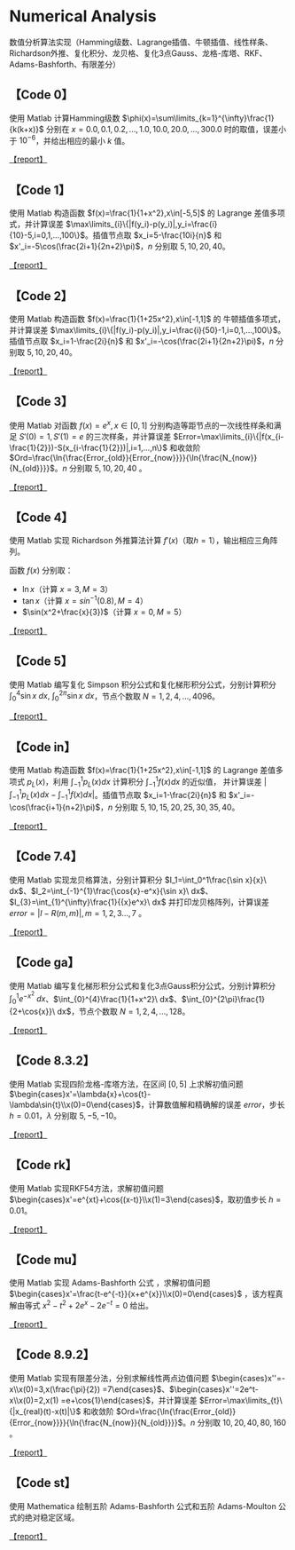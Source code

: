 # Numerical Analysis

数值分析算法实现（Hamming级数、Lagrange插值、牛顿插值、线性样条、Richardson外推、复化积分、龙贝格、复化3点Gauss、龙格-库塔、RKF、Adams-Bashforth、有限差分）

## **【Code 0】**

使用 Matlab 计算Hamming级数 $\phi(x)=\sum\limits_{k=1}^{\infty}\frac{1}{k(k+x)}$ 分别在 $x=0.0,0.1,0.2,...,1.0,10.0,20.0,...,300.0$ 时的取值，误差小于 $10^{-6}$，并给出相应的最小 $k$ 值。

[【report】](./code0/report.md)

## **【Code 1】**

使用 Matlab 构造函数 $f(x)=\frac{1}{1+x^2},x\in[-5,5]$ 的 Lagrange 差值多项式，并计算误差 $\max\limits_{i}\{|f(y_i)-p(y_i)|,y_i=\frac{i}{10}-5,i=0,1,...,100\}$。插值节点取 $x_i=5-\frac{10i}{n}$ 和 $x'_i=-5\cos(\frac{2i+1}{2n+2}\pi)$，$n$ 分别取 $5,10,20,40$。

[【report】](./code1/report.md)

## **【Code 2】**

使用 Matlab 构造函数 $f(x)=\frac{1}{1+25x^2},x\in[-1,1]$ 的 牛顿插值多项式，并计算误差 $\max\limits_{i}\{|f(y_i)-p(y_i)|,y_i=\frac{i}{50}-1,i=0,1,...,100\}$。插值节点取 $x_i=1-\frac{2i}{n}$ 和 $x'_i=-\cos(\frac{2i+1}{2n+2}\pi)$，$n$ 分别取 $5,10,20,40$。

[【report】](./code2/report.md)

## **【Code 3】**

使用 Matlab 对函数 $f(x)=e^{x},x\in[0,1]$ 分别构造等距节点的一次线性样条和满足 $S'(0)=1,S'(1)=e$ 的三次样条，并计算误差 $Error=\max\limits_{i}\{|f(x_{i-\frac{1}{2}})-S(x_{i-\frac{1}{2}})|,i=1,...,n\}$ 和收敛阶 $Ord=\frac{\ln{\frac{Error_{old}}{Error_{now}}}}{\ln{\frac{N_{now}}{N_{old}}}}$。$n$ 分别取 $5,10,20,40$ 。

[【report】](./code3/report.md)

## **【Code 4】**

使用 Matlab 实现 Richardson 外推算法计算 $f'(x)$（取$h=1$），输出相应三角阵列。

函数 $f(x)$ 分别取：

- $\ln x$（计算 $x=3,M=3$）
- $\tan x$（计算 $x=sin^{-1}(0.8),M=4$）
- $\sin(x^2+\frac{x}{3})$（计算 $x=0,M=5$）

[【report】](./code4/report.md)

## **【Code 5】**

使用 Matlab 编写复化 Simpson 积分公式和复化梯形积分公式，分别计算积分 $\int_{0}^{4}\sin x\ dx,$ $\int_{0}^{2\pi}\sin x\ dx$，节点个数取 $N=1,2,4,...,4096$。

[【report】](./code5/report.md)

## **【Code in】**

使用 Matlab 构造函数 $f(x)=\frac{1}{1+25x^2},x\in[-1,1]$ 的 Lagrange 差值多项式 $p_L(x)$，利用 $\int_{-1}^{1}p_L(x)dx$ 计算积分 $\int_{-1}^{1}f(x)dx$ 的近似值， 并计算误差 $\left| \int_{-1}^1p_L(x)dx-\int_{-1}^1f(x)dx\right|$。插值节点取 $x_i=1-\frac{2i}{n}$ 和 $x'_i=-\cos(\frac{i+1}{n+2}\pi)$，$n$ 分别取 $5,10,15,20,25,30,35,40$。

[【report】](./codein/report.md)

## **【Code 7.4】**

使用 Matlab 实现龙贝格算法，分别计算积分 $I_1=\int_0^1\frac{\sin x}{x}\ dx$、$I_2=\int_{-1}^{1}\frac{\cos{x}-e^x}{\sin x}\ dx$、$I_{3}=\int_{1}^{\infty}\frac{1}{{x}e^x}\ dx$ 并打印龙贝格阵列，计算误差 $error=|I-R(m,m)|,m=1,2,3...,7$ 。

[【report】](./code7_4/report.md)

## **【Code ga】**

使用 Matlab 编写复化梯形积分公式和复化3点Gauss积分公式，分别计算积分 $\int_0^1e^{-x^2}\ dx$、$\int_{0}^{4}\frac{1}{1+x^2}\ dx$、$\int_{0}^{2\pi}\frac{1}{2+\cos{x}}\ dx$，节点个数取 $N=1,2,4,...,128$。

[【report】](./codega/report.md)

## **【Code 8.3.2】**

使用 Matlab 实现四阶龙格-库塔方法，在区间 $[0,5]$ 上求解初值问题 $\begin{cases}x'=\lambda{x}+\cos{t}-\lambda\sin{t}\\x(0)=0\end{cases}$，计算数值解和精确解的误差 $error$，步长 $h=0.01$，$\lambda$ 分别取 $5,-5,-10$。

[【report】](./code832/report.md)

## **【Code rk】**

使用 Matlab 实现RKF54方法，求解初值问题 $\begin{cases}x'=e^{xt}+\cos{(x-t)}\\x(1)=3\end{cases}$，取初值步长 $h=0.01$。

[【report】](./coderk/report.md)

## **【Code mu】**

使用 Matlab 实现 $\text{Adams-Bashforth}$ 公式 ，求解初值问题 $\begin{cases}x'=\frac{t-e^{-t}}{x+e^{x}}\\x(0)=0\end{cases}$ ，该方程真解由等式 $x^2-t^2+2e^x-2e^{-t}=0$ 给出。

[【report】](./codemu/report.md)

## **【Code 8.9.2】**

使用 Matlab 实现有限差分法，分别求解线性两点边值问题 $\begin{cases}x''=-x\\x(0)=3,x(\frac{\pi}{2}) =7\end{cases}$、$\begin{cases}x''=2e^t-x\\x(0)=2,x(1) =e+\cos{1}\end{cases}$，并计算误差 $Error=\max\limits_{t}\{|x_{real}(t)-x(t)|\}$ 和收敛阶 $Ord=\frac{\ln{\frac{Error_{old}}{Error_{now}}}}{\ln{\frac{N_{now}}{N_{old}}}}$。$n$ 分别取 $10,20,40,80,160$ 。

[【report】](./code8_9_12/report.md)

## **【Code st】**

使用 Mathematica 绘制五阶 Adams-Bashforth 公式和五阶 Adams-Moulton 公式的绝对稳定区域。

[【report】](./codest/report.pdf)